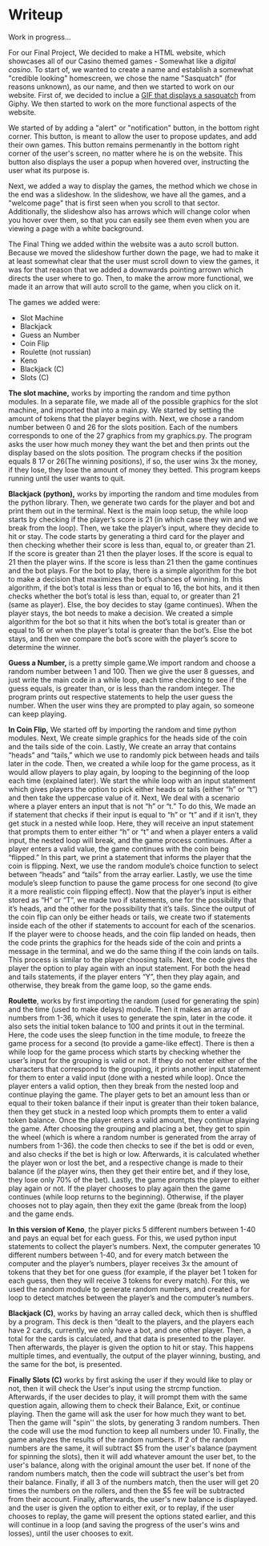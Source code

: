 
# Writeup

Work in progress...

   For our Final Project, We decided to make a HTML website, which showcases all of our Casino themed games - Somewhat like a _digital casino_.
To start of, we wanted to create a name and establish a somewhat "credible looking" homescreen, we chose the name "Sasquatch" (for reasons unknown), as our name, and then we started to work on our website. First of, we decided to inclue a [GIF that displays a sasquatch](https://giphy.com/gifs/gjHuIwidiRcjemb1GH) from Giphy. We then started to work on the more functional aspects of the website. 

   We started of by adding a "alert" or "notification" button, in the bottom right corner. This button, is meant to allow the user to propose updates, and add their own games. This button remains permenantly in the bottom right corner of the user's screen, no matter where he is on the website. This button also displays the user a popup when hovered over, instructing the user what its purpose is.

   Next, we added a way to display the games, the method which we chose in the end was a slideshow. In the slideshow, we have all the games, and a "welcome page" that is first seen when you scroll to that sector. Additionally, the slideshow also has arrows which will change color when you hover over them, so that you can easily see them even when you are viewing a page with a white background.
   
   The Final Thing we added within the website was a auto scroll button. Because we moved the slideshow further down the page, we had to make it at least somewhat clear that the user must scroll down to view the games, it was for that reason that we added a downwards pointing arrown which directs the user where to go. Then, to make the arrow more functional, we made it an arrow that will auto scroll to the game, when you click on it.
   
The games we added were:
-  Slot Machine
- Blackjack
- Guess an Number
- Coin Flip
- Roulette (not russian)
- Keno
- Blackjack (C)
- Slots (C)  

**The slot machine,** works by importing the random and time python modules. In a separate file, we made all of the possible graphics for the slot machine, and imported that into a main.py. We started by setting the amount of tokens that the player begins with. Next, we chose a random number between 0 and 26 for the slots position. Each of the numbers corresponds to one of the 27 graphics from my graphics.py. The program asks the user how much money they want the bet and then prints out the display based on the slots position. The program checks if the position equals 8 17 or 26(The winning positions), if so, the user wins 3x the money, if they lose, they lose the amount of money they betted. This program keeps running until the user wants to quit.

**Blackjack (python),** works by importing the random and time modules from the python library. Then, we generate two cards for the player and bot and print them out in the terminal. Next is the main loop setup, the while loop starts by checking if the player’s score is 21 (in which case they win and we break from the loop). Then, we take the player’s input, where they decide to hit or stay. The code starts by generating a third card for the player and then checking whether their score is less than, equal to, or greater than 21. If the score is greater than 21 then the player loses. If the score is equal to 21 then the player wins. If the score is less than 21 then the game continues and the bot plays. For the bot to play, there is a simple algorithm for the bot to make a decision that maximizes the bot’s chances of winning. In this algorithm, if the bot’s total is less than or equal to 16, the bot hits, and it then checks whether the bot’s total is less than, equal to, or greater than 21 (same as player). Else, the boy decides to stay (game continues). When the player stays, the bot needs to make a decision. We created a simple algorithm for the bot so that it hits when the bot’s total is greater than or equal to 16 or when the player’s total is greater than the bot’s. Else the bot stays, and then we compare the bot’s score with the player’s score to determine the winner.

**Guess a Number,** is a pretty simple game.We import random and choose a random number between 1 and 100. Then we give the user 8 guesses, and just write the main code in a while loop, each time checking to see if the guess equals, is greater than, or is less than the random integer. The program prints out respective statements to help the user guess the number. When the user wins they are prompted to play again, so someone can keep playing.

**In Coin Flip,** We started off by importing the random and time python modules. Next, We create simple graphics for the heads side of the coin and the tails side of the coin. Lastly, We create an array that contains “heads” and “tails,” which we use to randomly pick between heads and tails later in the code. Then, we created a while loop for the game process, as it would allow players to play again, by looping to the beginning of the loop each time (explained later). We start the while loop with an input statement which gives players the option to pick either heads or tails (either “h” or “t”) and then take the uppercase value of it. Next, We deal with a scenario where a player enters an input that is not “h” or “t.” To do this, We made an if statement that checks if their input is equal to “h” or “t” and if it isn’t, they get stuck in a nested while loop. Here, they will receive an input statement that prompts them to enter either “h” or “t” and when a player enters a valid input, the nested loop will break, and the game process continues. After a player enters a valid value, the game continues with the coin being “flipped.” In this part, we print a statement that informs the player that the coin is flipping. Next, we use the random module’s choice function to select between “heads” and “tails” from the array earlier. Lastly, we use the time module’s sleep function to pause the game process for one second (to give it a more realistic coin flipping effect). Now that the player’s input is either stored as “H” or “T”, we made two if statements, one for the possibility that it’s heads, and the other for the possibility that it’s tails. Since the output of the coin flip can only be either heads or tails, we create two if statements inside each of the other if statements to account for each of the scenarios. If the player were to choose heads, and the coin flip landed on heads, then the code prints the graphics for the heads side of the coin and prints a message in the terminal, and we do the same thing if the coin lands on tails. This process is similar to the player choosing tails. Next, the code gives the player the option to play again with an input statement. For both the head and tails statements, if the player enters “Y”, then they play again, and otherwise, they break from the game loop, so the game ends.


**Roulette**, works by first importing the random (used for generating the spin) and the time (used to make delays) module. Then it makes an array of numbers from 1-36, which it uses to generate the spin, later in the code. it also sets the initial token balance to 100 and prints it out in the terminal. Here, the code uses the sleep function in the time module, to freeze the game process for a second (to provide a game-like effect). There is then a while loop for the game process which starts by checking whether the user’s input for the grouping is valid or not. If they do not enter either of the characters that correspond to the grouping, it prints another input statement for them to enter a valid input (done with a nested while loop). Once the player enters a valid option, then they break from the nested loop and continue playing the game. The player gets to bet an amount less than or equal to their token balance if their input is greater than their token balance, then they get stuck in a nested loop which prompts them to enter a valid token balance. Once the player enters a valid amount, they continue playing the game. After choosing the grouping and placing a bet, they get to spin the wheel (which is where a random number is generated from the array of numbers from 1-36). the code then checks to see if the bet is odd or even, and also checks if the bet is high or low. Afterwards, it is calculated whether the player won or lost the bet, and a respective change is made to their balance (if the player wins, then they get their entire bet, and if they lose, they lose only 70% of the bet). Lastly, the game prompts the player to either play again or not. If the player chooses to play again then the game continues (while loop returns to the beginning). Otherwise, if the player chooses not to play again, then they exit the game (break from the loop) and the game ends.

**In this version of Keno**, the player picks 5 different numbers between 1-40 and pays an equal bet for each guess. For this, we used python input statements to collect the player’s numbers. Next, the computer generates 10 different numbers between 1-40, and for every match between the computer and the player’s numbers, player receives 3x the amount of tokens that they bet for one guess (for example, if the player bet 1 token for each guess, then they will receive 3 tokens for every match). For this, we used the random module to generate random numbers, and created a for loop to detect matches between the player’s and the computer’s numbers.

**Blackjack (C)**, works by having an array called deck, which then is shuffled by a program. This deck is then “dealt to the players, and the players each have 2 cards, currently, we only have a bot, and one other player. Then, a total for the cards is calculated, and that data is presented to the player. Then afterwards, the player is given the option to hit or stay. This happens multiple times, and eventually, the output of the player winning, busting, and the same for the bot, is presented.

**Finally Slots (C)** works by first asking the user if they would like to play or not, then it will check the User's input using the strcmp function. Afterwards, if the user decides to play, it will prompt them with the same question again, allowing them to check their Balance, Exit, or continue playing. Then the game will ask the user for how much they want to bet. Then the game will "spin'' the slots, by generating 3 random numbers. Then the code will use the mod function to keep all numbers under 10. Finally, the game analyzes the results of the random numbers. If 2 of the random numbers are the same, it will subtract $5 from the user's balance (payment for spinning the slots), then it will add whatever amount the user bet, to the user's balance, along with the original amount the user bet. If none of the random numbers match, then the code will subtract the user's bet from their balance. Finally, if all 3 of the numbers match, then the user will get 20 times the numbers on the rollers, and then the $5 fee will be subtracted from their account. Finally, afterwards, the user's new balance is displayed. and the user is given the option to either exit, or to replay, if the user chooses to replay, the game will present the options stated earlier, and this will continue in a loop (and saving the progress of the user's wins and losses), until the user chooses to exit.
